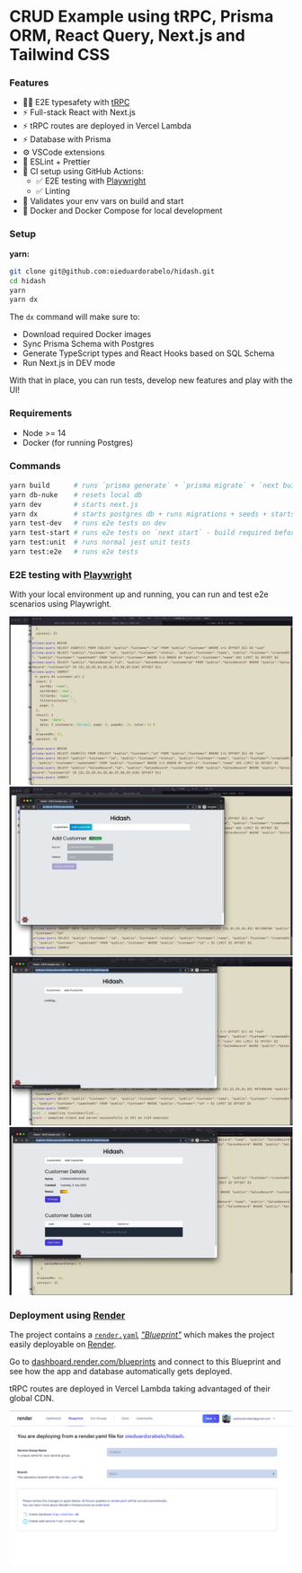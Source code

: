 # CRUD Example using tRPC, Prisma ORM, React Query, Next.js and Tailwind CSS

### Features

- 🧙‍♂️ E2E typesafety with [tRPC](https://trpc.io)
- ⚡ Full-stack React with Next.js
- ⚡ tRPC routes are deployed in Vercel Lambda
- ⚡ Database with Prisma
- ⚙️ VSCode extensions
- 🎨 ESLint + Prettier
- 💚 CI setup using GitHub Actions:
  - ✅ E2E testing with [Playwright](https://playwright.dev/)
  - ✅ Linting
- 🔐 Validates your env vars on build and start
- 🐳 Docker and Docker Compose for local development

### Setup

**yarn:**

```bash
git clone git@github.com:oieduardorabelo/hidash.git
cd hidash
yarn
yarn dx
```

The `dx` command will make sure to:

- Download required Docker images
- Sync Prisma Schema with Postgres
- Generate TypeScript types and React Hooks based on SQL Schema
- Run Next.js in DEV mode

With that in place, you can run tests, develop new features and play with the UI!

### Requirements

- Node >= 14
- Docker (for running Postgres)

### Commands

```bash
yarn build      # runs `prisma generate` + `prisma migrate` + `next build`
yarn db-nuke    # resets local db
yarn dev        # starts next.js
yarn dx         # starts postgres db + runs migrations + seeds + starts next.js
yarn test-dev   # runs e2e tests on dev
yarn test-start # runs e2e tests on `next start` - build required before
yarn test:unit  # runs normal jest unit tests
yarn test:e2e   # runs e2e tests
```

### E2E testing with [Playwright](https://playwright.dev/)

With your local environment up and running, you can run and test e2e scenarios using Playwright.

![](./docs/01-e2e-test.png)
![](./docs/02-e2e-test.png)
![](./docs/03-e2e-test.png)
![](./docs/04-e2e-test.png)

### Deployment using [Render](https://render.com/)

The project contains a [`render.yaml`](./render.yaml) [_"Blueprint"_](https://render.com/docs/blueprint-spec) which makes the project easily deployable on [Render](https://render.com/).

Go to [dashboard.render.com/blueprints](https://dashboard.render.com/blueprints) and connect to this Blueprint and see how the app and database automatically gets deployed.

tRPC routes are deployed in Vercel Lambda taking advantaged of their global CDN.

![](./docs/00-render.png)
